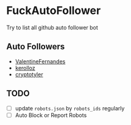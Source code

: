 # FuckAutoFollower
Try to list all github auto follower bot

## Auto Followers
- [ValentineFernandes](https://github.com/ValentineFernandes)
- [kerolloz](https://github.com/kerolloz)
- [cryptotyler](https://github.com/cryptotyler)

## TODO
- [ ] update `robots.json` by `robots_ids` regularly
- [ ] Auto Block or Report Robots
